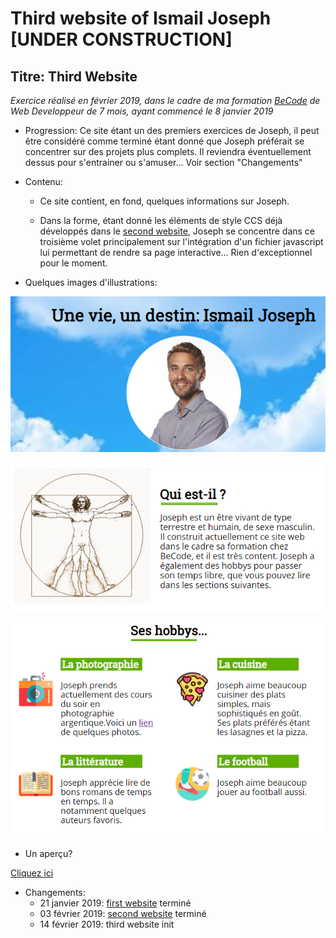 Third website of Ismail Joseph [UNDER CONSTRUCTION]
=================================

Titre: Third Website
----------------------------------

*Exercice réalisé en février 2019, dans le cadre de ma formation [BeCode](https://www.becode.org/) de Web Developpeur de 7 mois, ayant commencé le 8 janvier 2019*

* Progression:
Ce site étant un des premiers exercices de Joseph, il peut être considéré comme terminé étant donné que Joseph préférait se concentrer sur des projets plus complets. Il reviendra éventuellement dessus pour s'entrainer ou s'amuser... Voir section "Changements"

* Contenu:
	* Ce site contient, en fond, quelques informations sur Joseph.

	* Dans la forme, étant donné les éléments de style CCS déjà développés dans le [second website](https://fesouille.github.io/second_website/), Joseph se concentre dans ce troisième volet principalement sur l'intégration d'un fichier javascript lui permettant de rendre sa page interactive... Rien d'exceptionnel pour le moment.

* Quelques images d'illustrations:

![Capture d'écran 1](images/site-joseph-img1.PNG)

![Capture d'écran 2](images/site-joseph-img2.PNG)

![Capture d'écran 2](images/site-joseph-img3.PNG)

* Un aperçu?

[Cliquez ici](https://fesouille.github.io/third_website/)

* Changements:
	* 21 janvier 2019: [first website](https://fesouille.github.io/first_website/) terminé
	* 03 février 2019: [second website](https://fesouille.github.io/second_website/) terminé
	* 14 février 2019: third website init


